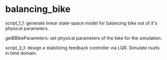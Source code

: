 # balancing_bike
 
script_1_1:             generate linear state-space model for balancing bike out of it's physical parameters.

getBBikeParameters:     set physical parameters of the bike for the simulation.

script_3_1:             design a stabilizing feedback controller via LQR. Simulate rsults in time domain.